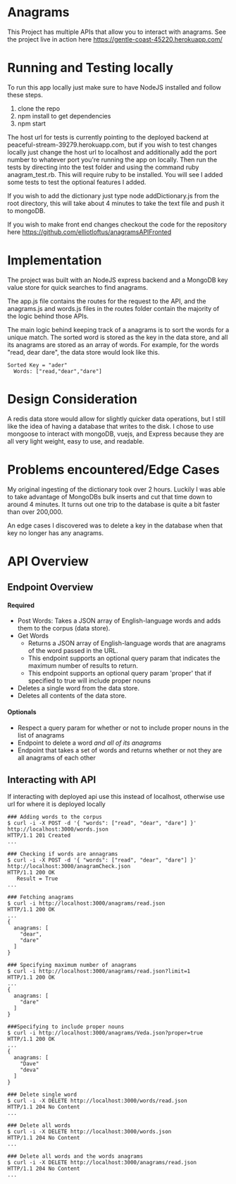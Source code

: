 # Anagrams

This Project has multiple APIs that allow you to interact with anagrams.  See the project live in action here https://gentle-coast-45220.herokuapp.com/

# Running and Testing locally
 
 To run this app locally just make sure to have NodeJS installed and follow these steps. 
 1) clone the repo
 2) npm install to get dependencies
 3) npm start
 
The host url for tests is currently pointing to the deployed backend at peaceful-stream-39279.herokuapp.com, but if you wish to test changes locally just change the host url to localhost and additionally add the port number to whatever port you're running the app on locally. Then run the tests by directing into the test folder and using the command ruby anagram_test.rb.  This will require ruby to be installed.  You will see I added some tests to test the optional features I added. 

If you wish to add the dictionary just type node addDictionary.js from the root directory, this will take about 4 minutes to take the text file and push it to mongoDB.

If you wish to make front end changes checkout the code for the repository here https://github.com/elliotloftus/anagramsAPIFronted


# Implementation

The project was built with an NodeJS express backend and a MongoDB key value store for quick searches to find anagrams.

The app.js file contains the routes for the request to the API, and the anagrams.js and words.js files in the routes folder contain the majority of the logic behind those APIs. 

The main logic behind keeping track of a anagrams is to sort the words for a unique match. The sorted word is stored as the key in the data store, and all its anagrams are stored as an array of words.  For example, for the words "read, dear dare", the data store would look like this.
```
Sorted Key = "ader"
  Words: ["read,"dear","dare"]
```
# Design Consideration

A redis data store would allow for slightly quicker data operations, but I still like the idea of having a database that writes to the disk.  I chose to use mongoose to interact with  mongoDB, vuejs, and Express because they are all very light weight, easy to use, and readable.

# Problems encountered/Edge Cases

My original ingesting of the dictionary took over 2 hours. Luckily I was able to take advantage of MongoDBs bulk inserts and cut that time down to around 4 minutes. It turns out one trip to the database is quite a bit faster than over 200,000.

An edge cases I discovered was to delete a key in the database when that key no longer has any anagrams.


# API Overview

## Endpoint Overview

#### Required
- Post Words: Takes a JSON array of English-language words and adds them to the corpus (data store).
- Get Words
  - Returns a JSON array of English-language words that are anagrams of the word passed in the URL.
  - This endpoint supports an optional query param that indicates the maximum number of results to return.
  - This endpoint supports an optional query param 'proper' that if specified to true will include proper nouns
-  Deletes a single word from the data store.
-  Deletes all contents of the data store.

#### Optionals
- Respect a query param for whether or not to include proper nouns in the list of anagrams
- Endpoint to delete a word *and all of its anagrams*
- Endpoint that takes a set of words and returns whether or not they are all anagrams of each other

## Interacting with API

If interacting with deployed api use this instead of localhost, otherwise use url for where it is deployed locally

```
### Adding words to the corpus
$ curl -i -X POST -d '{ "words": ["read", "dear", "dare"] }' http://localhost:3000/words.json
HTTP/1.1 201 Created
...

### Checking if words are annagrams
$ curl -i -X POST -d '{ "words": ["read", "dear", "dare"] }' http://localhost:3000/anagramCheck.json
HTTP/1.1 200 OK
   Result = True
...

### Fetching anagrams
$ curl -i http://localhost:3000/anagrams/read.json
HTTP/1.1 200 OK
...
{
  anagrams: [
    "dear",
    "dare"
  ]
}

### Specifying maximum number of anagrams
$ curl -i http://localhost:3000/anagrams/read.json?limit=1
HTTP/1.1 200 OK
...
{
  anagrams: [
    "dare"
  ]
}

###Specifying to include proper nouns
$ curl -i http://localhost:3000/anagrams/Veda.json?proper=true
HTTP/1.1 200 OK
...
{
  anagrams: [
    "Dave"
    "deva"
  ]
}

### Delete single word
$ curl -i -X DELETE http://localhost:3000/words/read.json
HTTP/1.1 204 No Content
...

### Delete all words
$ curl -i -X DELETE http://localhost:3000/words.json
HTTP/1.1 204 No Content
...

### Delete all words and the words anagrams
$ curl -i -X DELETE http://localhost:3000/anagrams/read.json
HTTP/1.1 204 No Content
...

```

